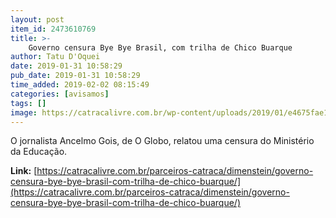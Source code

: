 ```yaml
---
layout: post
item_id: 2473610769
title: >-
    Governo censura Bye Bye Brasil, com trilha de Chico Buarque
author: Tatu D'Oquei
date: 2019-01-31 10:58:29
pub_date: 2019-01-31 10:58:29
time_added: 2019-02-02 08:15:49
categories: [avisamos]
tags: []
image: https://catracalivre.com.br/wp-content/uploads/2019/01/e4675fae124d10dc9b5a6bd71968329b-full.jpg
---
```


O jornalista Ancelmo Gois, de O Globo, relatou uma censura do Ministério da Educação.

**Link:** [https://catracalivre.com.br/parceiros-catraca/dimenstein/governo-censura-bye-bye-brasil-com-trilha-de-chico-buarque/](https://catracalivre.com.br/parceiros-catraca/dimenstein/governo-censura-bye-bye-brasil-com-trilha-de-chico-buarque/)

